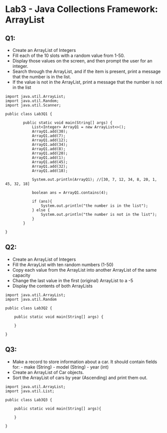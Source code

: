 # Lab3 - Java Collections Framework: ArrayList

## Q1:

- Create an ArrayList of Integers
- Fill each of the 10 slots with a random value from 1-50. 
- Display those values on the screen, and then prompt the user for an integer. 
- Search through the ArrayList, and if the item is present, print a message that the number is in the list. 
- If the value is not in the ArrayList, print a message that the number is not in the list

```
import java.util.ArrayList;
import java.util.Random;
import java.util.Scanner;

public class Lab3Q1 {

        public static void main(String[] args) {
            List<Integer> ArrayQ1 = new ArrayList<>();
            ArrayQ1.add(30);
            ArrayQ1.add(7);
            ArrayQ1.add(12);
            ArrayQ1.add(34);
            ArrayQ1.add(8);
            ArrayQ1.add(20);
            ArrayQ1.add(1);
            ArrayQ1.add(45);
            ArrayQ1.add(32);
            ArrayQ1.add(18);

            System.out.println(ArrayQ1); //[30, 7, 12, 34, 8, 20, 1, 45, 32, 18]

            boolean ans = ArrayQ1.contains(4);

            if (ans){
                System.out.println("the number is in the list");
            } else {
                System.out.println("the number is not in the list");
            }
        }

}
```

## Q2:

- Create an ArrayList of Integers
- Fill the ArrayList with ten random numbers (1-50)
- Copy each value from the ArrayList into another ArrayList of the same capacity
- Change the last value in the first (original) ArrayList to a -5
- Display the contents of both ArrayLists

```
import java.util.ArrayList;
import java.util.Random

public class Lab3Q2 {

	public static void main(String[] args) {
		
	}

}
```

## Q3:

- Make a record to store information about a car. It should contain fields for:
        - make (String)
        - model (String)
        - year (int)
- Create an ArrayList of Car objects.
- Sort the ArrayList of cars by year (Ascending) and print them out.

```
import java.util.ArrayList;
import java.util.List;

public class Lab3Q3 {

    public static void main(String[] args){
        
    }

}
```
